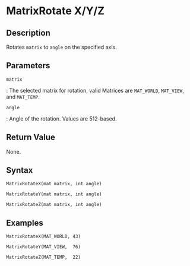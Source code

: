 # MatrixRotate X/Y/Z

## Description
Rotates `matrix` to `angle` on the specified axis.

## Parameters
`matrix`

:   The selected matrix for rotation, valid Matrices are `MAT_WORLD`, `MAT_VIEW`, and `MAT_TEMP`.

`angle`

:   Angle of the rotation. Values are 512-based.

## Return Value
None.

## Syntax
```
MatrixRotateX(mat matrix, int angle)
```
```
MatrixRotateY(mat matrix, int angle)
```
```
MatrixRotateZ(mat matrix, int angle)
```

## Examples
```
MatrixRotateX(MAT_WORLD, 43)
```
```
MatrixRotateY(MAT_VIEW,  76)
```
```
MatrixRotateZ(MAT_TEMP,  22)
```
